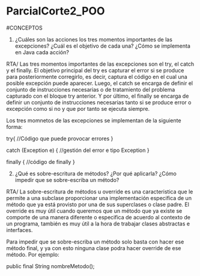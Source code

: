 # ParcialCorte2_POO

#CONCEPTOS

1. ¿Cuáles son las acciones los tres momentos importantes de las excepciones? ¿Cuál es el objetivo de cada una? ¿Cómo se implementa en Java cada acción?

RTA/ Las tres momentos importantes de las excepciones son el try, el catch y el finally. El objetivo principal del try es capturar el error si se produce para posteriormente corregirlo, es decir, captura el código en el cual una posible excepción puede aparecer. Luego, el catch se encarga de definir el conjunto de instrucciones necesarias o de tratamiento del problema capturado con el bloque try anterior. Y por último, el finally se encarga de definir un conjunto de instrucciones necesarias tanto si se produce error o excepción como si no y que por tanto se ejecuta siempre.

Los tres momnetos de las excepciones se implementan de la siguiente forma:

 try{
    //Código que puede provocar errores
 }
 
 catch (Exception e) {
    //gestión del error e tipo Exception
}

finally {
    //código de finally
}


2. ¿Qué es sobre-escritura de métodos? ¿Por qué aplicarla? ¿Cómo impedir que se sobre-escriba un método?

RTA/ La sobre-escritura de métodos u override es una caracteristica que le permite a una subclase proporcionar una implementación especifica de un método que ya está provisto por una de sus superclases o clase padre. El override es muy útil cuando queremos que un método que ya existe se comporte de una manera diferente o especifica de acuerdo al contexto de un programa, también es muy útil a la hora de trabajar clases abstractas e interfaces. 

Para impedir que se sobre-escriba un método solo basta con hacer ese método final, y ya con esto ninguna clase podra hacer override de ese método. Por ejemplo:

public final String nombreMetodo();
